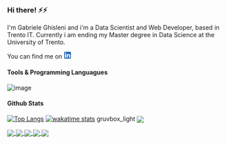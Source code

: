 ### Hi there! ⚡⚡

I'm Gabriele Ghisleni and i'm a Data Scientist and Web Developer, based in Trento IT.
Currently i am ending my Master degree in Data Science at the University of Trento.

You can find me on [![LinkedIn][1.2]][1] 

#### Tools & Programming Languagues

![image](https://img.shields.io/badge/JavaScript-323330?=javascript&logoColor=F7DF1E)


#### Github Stats

[![Top Langs](https://github-readme-stats.vercel.app/api/top-langs/?username=GabrieleGhisleni&layout=compact&langs_count=10&hide=Jupyter%20Notebook&theme=gruvbox&show_icons=true)](https://github.com/GabrieleGhisleni)
[![wakatime stats](https://github-readme-stats.vercel.app/api/wakatime?username=GabrieleGhisleni&theme=gruvbox&show_icons=true&layout=compact&langs_count=5)](https://wakatime.com/@GabrieleGhisleni)
gruvbox_light
<a href="https://github.com/GabrieleGhisleni/EnergyProject">
  <img align="center" src="https://github-readme-stats.vercel.app/api/pin/?username=GabrieleGhisleni&repo=EnergyProject&theme=gruvbox_light&show_icons=true" />
</a>

<a href="https://github.com/GabrieleGhisleni/ImageRetrival-ConvNN">
  <img align="center" src="https://github-readme-stats.vercel.app/api/pin/?username=GabrieleGhisleni&repo=ImageRetrival-ConvNN&theme=gruvbox_light&show_icons=true" />
</a>

<a href="https://github.com/GabrieleGhisleni/Twitter-Social-Analysis">
  <img align="center" src="https://github-readme-stats.vercel.app/api/pin/?username=GabrieleGhisleni&repo=Twitter-Social-Analysis&theme=gruvbox_light&show_icons=true" />
</a>

<a href="https://github.com/GabrieleGhisleni/WebScraping-Subito.it">
  <img align="center" src="https://github-readme-stats.vercel.app/api/pin/?username=GabrieleGhisleni&repo=WebScraping-Subito.it&theme=gruvbox_light&show_icons=true" />
</a>

<a href="https://github.com/GabrieleGhisleni/GasolinePrices">
  <img align="center" src="https://github-readme-stats.vercel.app/api/pin/?username=GabrieleGhisleni&repo=GasolinePrices&theme=gruvbox_light&show_icons=true" />
</a>

<a href="https://github.com/GabrieleGhisleni/GG-website">
  <img align="center" src="https://github-readme-stats.vercel.app/api/pin/?username=GabrieleGhisleni&repo=GG-website&theme=gruvbox_light&show_icons=true" />
</a>




<!-- Icons -->
[1.2]: https://raw.githubusercontent.com/GabrieleGhisleni/GabrieleGhisleni/main/icons/linkedin_16x16.png?token=ARWCS6OL32Q4OIFY7U2VLD3BQ6NQE
[1]: https://www.linkedin.com/in/gabriele-ghisleni-bb553a199/

